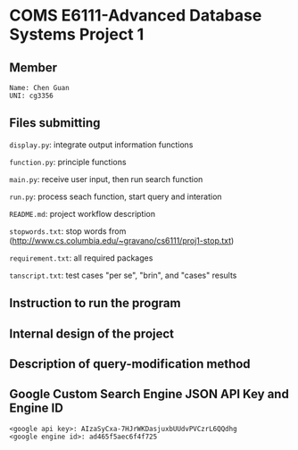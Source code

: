 # COMS E6111-Advanced Database Systems Project 1

## Member
```
Name: Chen Guan
UNI: cg3356
```

## Files submitting

```display.py```: integrate output information functions

```function.py```: principle functions 

```main.py```: receive user input, then run search function

```run.py```: process seach function, start query and interation

```README.md```: project workflow description

```stopwords.txt```: stop words from (http://www.cs.columbia.edu/~gravano/cs6111/proj1-stop.txt)

```requirement.txt```: all required packages

```tanscript.txt```: test cases "per se", "brin", and "cases" results

## Instruction to run the program

## Internal design of the project

## Description of query-modification method

## Google Custom Search Engine JSON API Key and Engine ID
```
<google api key>: AIzaSyCxa-7HJrWKDasjuxbUUdvPVCzrL6QQdhg
<google engine id>: ad465f5aec6f4f725
```
